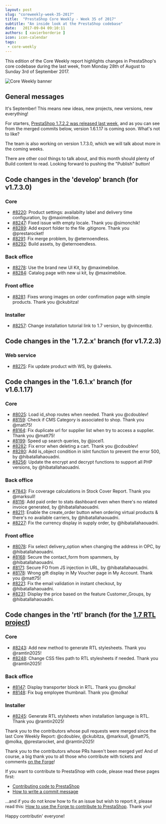 ```yaml
---
layout: post
slug: "coreweekly-week-35-2017"
title:  "PrestaShop Core Weekly - Week 35 of 2017"
subtitle: "An inside look at the PrestaShop codebase"
date:   2017-09-04 09:10:11
authors: [ xavierborderie ]
icon: icon-calendar
tags:
 - core-weekly
---
```


This edition of the Core Weekly report highlights changes in PrestaShop's core codebase during the last week, from Monday 28th of August to Sunday 3rd of September 2017.

![Core Weekly banner](/assets/images/2017/04/core_weekly_banner.jpg)


## General messages

It's September! This means new ideas, new projects, new versions, new everything!

For starters, [PrestaShop 1.7.2.2 was released last week](http://build.prestashop.com/news/prestashop-1-7-2-2-maintenance-release/), and as you can see from the merged commits below, version 1.6.1.17 is coming soon. What's not to like?

The team is also working on version 1.7.3.0, which we will talk about more in the coming weeks.

There are other cool things to talk about, and this month should plenty of Build content to read. Looking forward to pushing the "Publish" button!


## Code changes in the 'develop' branch (for v1.7.3.0)

### Core

* [#8220](https://github.com/PrestaShop/PrestaShop/pull/8220): Product settings: availabilty label and delivery time configuration, by @maximebiloe.
* [#8247](https://github.com/PrestaShop/PrestaShop/pull/8247): Fixed issue with empty locale. Thank you @simonchik!
* [#8289](https://github.com/PrestaShop/PrestaShop/pull/8289): Add export folder to the file .gitignore. Thank you @prestarocket!
* [#8291](https://github.com/PrestaShop/PrestaShop/pull/8291): Fix merge problem, by @eternoendless.
* [#8292](https://github.com/PrestaShop/PrestaShop/pull/8292): Build assets, by @eternoendless.


### Back office

* [#8278](https://github.com/PrestaShop/PrestaShop/pull/8278): Use the brand new UI Kit, by @maximebiloe.
* [#8284](https://github.com/PrestaShop/PrestaShop/pull/8284): Catalog page with new ui kit, by @maximebiloe.


### Front office

* [#8281](https://github.com/PrestaShop/PrestaShop/pull/8281): Fixes wrong images on order confirmation page with simple products. Thank you @ckubitza!


### Installer

* [#8257](https://github.com/PrestaShop/PrestaShop/pull/8257): Change installation tutorial link to 1.7 version, by @vincentbz.


## Code changes in the '1.7.2.x' branch (for v1.7.2.3)

### Web service

* [#8275](https://github.com/PrestaShop/PrestaShop/pull/8275): Fix update product with WS, by @aleeks.


## Code changes in the '1.6.1.x' branch (for v1.6.1.17)

### Core

* [#8025](https://github.com/PrestaShop/PrestaShop/pull/8025): Load id_shop routes when needed. Thank you @cdoublev!
* [#8159](https://github.com/PrestaShop/PrestaShop/pull/8159): Check if CMS Category is associated to shop. Thank you @matt75!
* [#8164](https://github.com/PrestaShop/PrestaShop/pull/8164): Fix duplicate url for supplier list when try to access a supplier. Thank you @matt75!
* [#8199](https://github.com/PrestaShop/PrestaShop/pull/8199): Speed up search queries, by @jocel1.
* [#8282](https://github.com/PrestaShop/PrestaShop/pull/8282): Fix error when deleting a cart. Thank you @cdoublev!
* [#8280](https://github.com/PrestaShop/PrestaShop/pull/8280): Add is_object condition in isInt function to prevent the error 500, by @hibatallahaouadni.
* [#8256](https://github.com/PrestaShop/PrestaShop/pull/8256): Update the encrypt and decrypt functions to support all PHP versions, by @hibatallahaouadni.


### Back office

* [#7843](https://github.com/PrestaShop/PrestaShop/pull/7843): Fix coverage calculations in Stock Cover Report. Thank you @marksull!
* [#8116](https://github.com/PrestaShop/PrestaShop/pull/8116): Add paid order to stats dashboard even when there's no related invoice generated, by @hibatallahaouadni.
* [#8211](https://github.com/PrestaShop/PrestaShop/pull/8211): Enable the create_order button when ordering virtual products & there's no available carriers, by @hibatallahaouadni.
* [#8227](https://github.com/PrestaShop/PrestaShop/pull/8227): Fix the currency display in supply order, by @hibatallahaouadni.


### Front office

* [#8078](https://github.com/PrestaShop/PrestaShop/pull/8078): Fix select delivery_option when changing the address in OPC, by @hibatallahaouadni.
* [#8168](https://github.com/PrestaShop/PrestaShop/pull/8168): Secure the contact_form from spammers, by @hibatallahaouadni.
* [#8171](https://github.com/PrestaShop/PrestaShop/pull/8171): Secure FO from JS injection in URL, by @hibatallahaouadni.
* [#8178](https://github.com/PrestaShop/PrestaShop/pull/8178): Wrong gift display in My Voucher page in My Account. Thank you @matt75!
* [#8221](https://github.com/PrestaShop/PrestaShop/pull/8221): Fix the email validation in instant checkout, by @hibatallahaouadni.
* [#8231](https://github.com/PrestaShop/PrestaShop/pull/8231): Display the price based on the feature Customer_Groups, by @hibatallahaouadni.


## Code changes in the 'rtl' branch (for the [1.7 RTL project](http://build.prestashop.com/news/PrestaShop-RTL-project-update/))

### Core

* [#8243](https://github.com/PrestaShop/PrestaShop/pull/8243): Add new method to generate RTL stylesheets. Thank you @ramtin2025!
* [#8248](https://github.com/PrestaShop/PrestaShop/pull/8248): Change CSS files path to RTL stylesheets if needed. Thank you @ramtin2025!


### Back office

* [#8147](https://github.com/PrestaShop/PrestaShop/pull/8147): Display transporter block in RTL. Thank you @molka!
* [#8148](https://github.com/PrestaShop/PrestaShop/pull/8148): Fix bug employee thumbnail. Thank you @molka!

### Installer

* [#8245](https://github.com/PrestaShop/PrestaShop/pull/8245): Generate RTL stylsheets when installation language is RTL. Thank you @ramtin2025!


Thank you to the contributors whose pull requests were merged since the last Core Weekly Report: @cdoublev, @ckubitza, @marksull, @matt75, @molka, @prestarocket, and @ramtin2025!

Thank you to the contributors whose PRs haven't been merged yet! And of course, a big thank you to all those who contribute with tickets and comments [on the Forge](http://forge.prestashop.com/)!

If you want to contribute to PrestaShop with code, please read these pages first:

 * [Contributing code to PrestaShop](http://doc.prestashop.com/display/PS16/Contributing+code+to+PrestaShop)
 * [How to write a commit message](http://doc.prestashop.com/display/PS16/How+to+write+a+commit+message)

...and if you do not know how to fix an issue but wish to report it, please read this: [How to use the Forge to contribute to PrestaShop](http://doc.prestashop.com/display/PS16/How+to+use+the+Forge+to+contribute+to+PrestaShop). Thank you!

Happy contributin' everyone!

